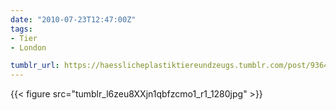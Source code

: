 ```yaml
---
date: "2010-07-23T12:47:00Z"
tags:
- Tier
- London

tumblr_url: https://haesslicheplastiktiereundzeugs.tumblr.com/post/936436914
---
```

{{< figure src="tumblr_l6zeu8XXjn1qbfzcmo1_r1_1280jpg" >}} 
